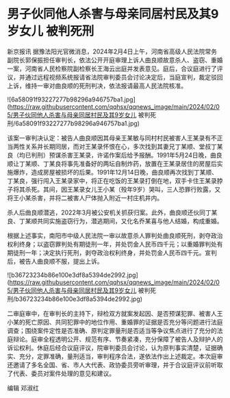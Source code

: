 # 男子伙同他人杀害与母亲同居村民及其9岁女儿 被判死刑

新京报讯
据豫法阳光官微消息，2024年2月4日上午，河南省高级人民法院常务副院长郭保振担任审判长，依法公开开庭审理上诉人曲良顺故意杀人、盗窃、重婚一案，河南省人民检察院副检察长王海云出庭并发表意见。庭后，合议庭进行了评议，并通过远程视频系统报请省法院审判委员会讨论决定后，当庭宣判，裁定驳回上诉，维持一审对曲良顺的死刑判决，依法报请最高人民法院核准。

![6a58091f93227277b98296a946757ba1.jpg](https://raw.githubusercontent.com/qqhsx/qqnews_image/main/2024/02/05/男子伙同他人杀害与母亲同居村民及其9岁女儿 被判死刑/6a58091f93227277b98296a946757ba1.jpg)

该案一审判决认定：被告人曲良顺因其母亲王某敏与同村村民被害人王某录有不正当两性关系并长期同居，而对王某录怀恨在心，多次找到其妻兄丁某顺、堂叔丁某良（均已判刑）预谋杀害王某录，许诺作案后给予报酬。1991年5月24日晚，曲良顺让丁某顺、丁某良将事先准备好的两坛自制炸药，放置在王某录居住的房屋后实施爆炸，造成房屋被损坏的后果。1991年12月14日晚，曲良顺再次找到丁某顺、丁某良，强行闯入王某录家中，将正在吃饭的王某录打倒在地，双手卡住王某录脖子将其杀死。其间，因王某录女儿王小某（殁年9岁）哭叫，三人恐罪行败露，又将王小某杀害，并将二被害人尸体抛入附近一村庄机井内。

杀人后曲良顺潜逃，2022年3月被公安机关抓获归案。此外，曲良顺还伙同丁某良、丁某顺共同实施盗窃行为，潜逃期间，又化名乔某喜与他人结婚，构成重婚。

根据上述事实，南阳市中级人民法院一审以故意杀人罪判处曲良顺死刑，剥夺政治权利终身；以盗窃罪判处有期徒刑一年，并处罚金人民币四千元；以重婚罪判处有期徒刑一年；决定执行死刑，剥夺政治权利终身，并处罚金人民币四千元。宣判后，被告人曲良顺不服，提出上诉。

![b36723234b86e100e3df8a5394de2992.jpg](https://raw.githubusercontent.com/qqhsx/qqnews_image/main/2024/02/05/男子伙同他人杀害与母亲同居村民及其9岁女儿 被判死刑/b36723234b86e100e3df8a5394de2992.jpg)

二审庭审中，在审判长的主持下，辩检双方就案发起因、是否预谋犯罪、被害人王小某的死亡原因、共同犯罪中的地位作用、重婚罪的证据是否充分等问题进行法庭调查；围绕案件定性是否准确、原判定罪量刑是否适当等争议焦点进行了充分的法庭辩论。庭审全程透明公开、规范有序、节奏紧凑，充分保障了被告人及辩护人的诉讼权利。休庭后经合议庭评议，院审判委员会讨论，认为原判事实清楚，证据确实、充分，定罪准确，量刑适当，审判程序合法，遂依法作出上述裁定。本次庭审还邀请了多名全国、省、市人大代表、政协委员旁听审理，并于合议庭评议前听取了代表、委员对案件处理的意见和建议。

编辑 邓淑红

